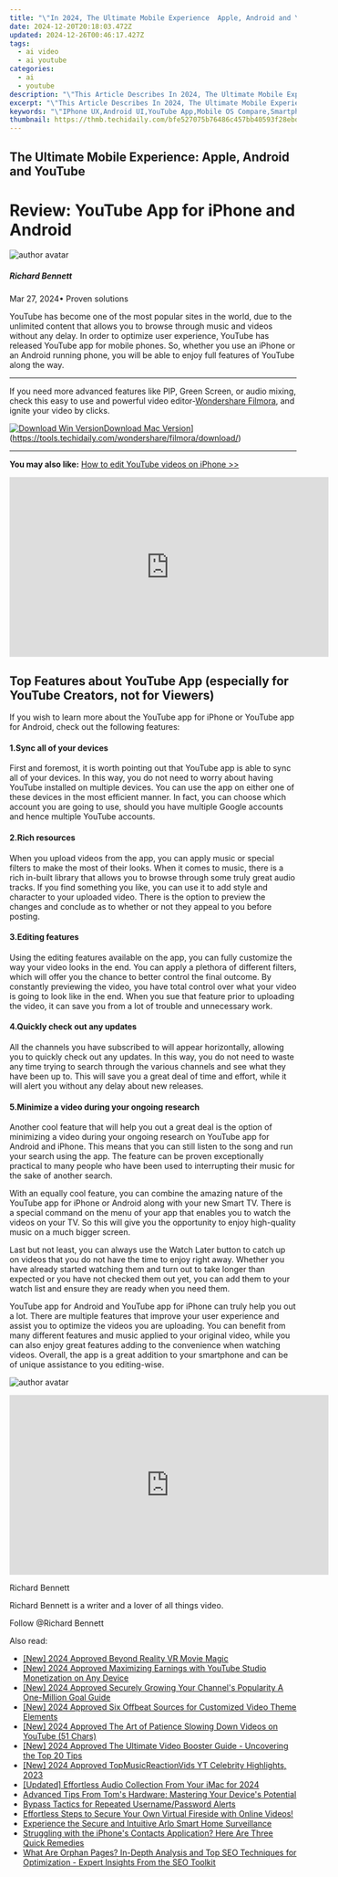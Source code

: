 ```yaml
---
title: "\"In 2024, The Ultimate Mobile Experience  Apple, Android and YouTube\""
date: 2024-12-20T20:18:03.472Z
updated: 2024-12-26T00:46:17.427Z
tags:
  - ai video
  - ai youtube
categories:
  - ai
  - youtube
description: "\"This Article Describes In 2024, The Ultimate Mobile Experience: Apple, Android and YouTube\""
excerpt: "\"This Article Describes In 2024, The Ultimate Mobile Experience: Apple, Android and YouTube\""
keywords: "\"IPhone UX,Android UI,YouTube App,Mobile OS Compare,Smartphone Interface,Cross-Platform Experience,Device Usability Test\""
thumbnail: https://thmb.techidaily.com/bfe527075b76486c457bb40593f28ebdf4420fa39a7d079da9e7faa5dde71ba1.jpg
---
```


## The Ultimate Mobile Experience: Apple, Android and YouTube

# Review: YouTube App for iPhone and Android

![author avatar](https://images.wondershare.com/filmora/article-images/richard-bennett.jpg)

##### Richard Bennett

 Mar 27, 2024• Proven solutions

 YouTube has become one of the most popular sites in the world, due to the unlimited content that allows you to browse through music and videos without any delay. In order to optimize user experience, YouTube has released YouTube app for mobile phones. So, whether you use an iPhone or an Android running phone, you will be able to enjoy full features of YouTube along the way.

---

 If you need more advanced features like PIP, Green Screen, or audio mixing, check this easy to use and powerful video editor-[Wondershare Filmora](https://tools.techidaily.com/wondershare/filmora/download/), and ignite your video by clicks.

[![Download Win Version](https://images.wondershare.com/filmora/guide/download-btn-win.jpg)](https://tools.techidaily.com/wondershare/filmora/download/)[Download Mac Version](https://images.wondershare.com/filmora/guide/download-btn-mac.jpg)](https://tools.techidaily.com/wondershare/filmora/download/)

---

**You may also like:** [How to edit YouTube videos on iPhone >>](https://tools.techidaily.com/wondershare/filmora/download/)

<!-- affiliate ads begin -->
<iframe width="560" height="315" src="https://www.youtube.com/embed/5OmJZ4Z8jgk?si=YIoEaPI8geoiFSYE" title="YouTube video player" frameborder="0" allow="accelerometer; autoplay; clipboard-write; encrypted-media; gyroscope; picture-in-picture; web-share" referrerpolicy="strict-origin-when-cross-origin" allowfullscreen></iframe>
<!-- affiliate ads end -->

## Top Features about YouTube App (especially for YouTube Creators, not for Viewers)

 If you wish to learn more about the YouTube app for iPhone or YouTube app for Android, check out the following features:

#### 1.Sync all of your devices

 First and foremost, it is worth pointing out that YouTube app is able to sync all of your devices. In this way, you do not need to worry about having YouTube installed on multiple devices. You can use the app on either one of these devices in the most efficient manner. In fact, you can choose which account you are going to use, should you have multiple Google accounts and hence multiple YouTube accounts.

#### 2.Rich resources

 When you upload videos from the app, you can apply music or special filters to make the most of their looks. When it comes to music, there is a rich in-built library that allows you to browse through some truly great audio tracks. If you find something you like, you can use it to add style and character to your uploaded video. There is the option to preview the changes and conclude as to whether or not they appeal to you before posting.

#### 3.Editing features

 Using the editing features available on the app, you can fully customize the way your video looks in the end. You can apply a plethora of different filters, which will offer you the chance to better control the final outcome. By constantly previewing the video, you have total control over what your video is going to look like in the end. When you sue that feature prior to uploading the video, it can save you from a lot of trouble and unnecessary work.

#### 4.Quickly check out any updates

 All the channels you have subscribed to will appear horizontally, allowing you to quickly check out any updates. In this way, you do not need to waste any time trying to search through the various channels and see what they have been up to. This will save you a great deal of time and effort, while it will alert you without any delay about new releases.

#### 5.Minimize a video during your ongoing research

 Another cool feature that will help you out a great deal is the option of minimizing a video during your ongoing research on YouTube app for Android and iPhone. This means that you can still listen to the song and run your search using the app. The feature can be proven exceptionally practical to many people who have been used to interrupting their music for the sake of another search.

 With an equally cool feature, you can combine the amazing nature of the YouTube app for iPhone or Android along with your new Smart TV. There is a special command on the menu of your app that enables you to watch the videos on your TV. So this will give you the opportunity to enjoy high-quality music on a much bigger screen.

 Last but not least, you can always use the Watch Later button to catch up on videos that you do not have the time to enjoy right away. Whether you have already started watching them and turn out to take longer than expected or you have not checked them out yet, you can add them to your watch list and ensure they are ready when you need them.

 YouTube app for Android and YouTube app for iPhone can truly help you out a lot. There are multiple features that improve your user experience and assist you to optimize the videos you are uploading. You can benefit from many different features and music applied to your original video, while you can also enjoy great features adding to the convenience when watching videos. Overall, the app is a great addition to your smartphone and can be of unique assistance to you editing-wise.

![author avatar](https://images.wondershare.com/filmora/article-images/richard-bennett.jpg)

<!-- affiliate ads begin -->
<iframe width="560" height="315" src="https://www.youtube.com/embed/XIUatTFH0Zw?si=ZCtoBtIy18y2F5Vc" title="YouTube video player" frameborder="0" allow="accelerometer; autoplay; clipboard-write; encrypted-media; gyroscope; picture-in-picture; web-share" referrerpolicy="strict-origin-when-cross-origin" allowfullscreen></iframe>
<!-- affiliate ads end -->

Richard Bennett

Richard Bennett is a writer and a lover of all things video.

Follow @Richard Bennett

<ins class="adsbygoogle"
     style="display:block"
     data-ad-format="autorelaxed"
     data-ad-client="ca-pub-7571918770474297"
     data-ad-slot="1223367746"></ins>

<ins class="adsbygoogle"
     style="display:block"
     data-ad-client="ca-pub-7571918770474297"
     data-ad-slot="8358498916"
     data-ad-format="auto"
     data-full-width-responsive="true"></ins>

<span class="atpl-alsoreadstyle">Also read:</span>
<div><ul>
<li><a href="https://fox-hovers.techidaily.com/new-2024-approved-beyond-reality-vr-movie-magic/"><u>[New] 2024 Approved Beyond Reality VR Movie Magic</u></a></li>
<li><a href="https://youtube-webster.techidaily.com/024-approved-maximizing-earnings-with-youtube-studio-monetization-on-any-device/"><u>[New] 2024 Approved Maximizing Earnings with YouTube Studio Monetization on Any Device</u></a></li>
<li><a href="https://youtube-webster.techidaily.com/024-approved-securely-growing-your-channels-popularity-a-one-million-goal-guide/"><u>[New] 2024 Approved Securely Growing Your Channel's Popularity A One-Million Goal Guide</u></a></li>
<li><a href="https://youtube-webster.techidaily.com/024-approved-six-offbeat-sources-for-customized-video-theme-elements/"><u>[New] 2024 Approved Six Offbeat Sources for Customized Video Theme Elements</u></a></li>
<li><a href="https://youtube-webster.techidaily.com/024-approved-the-art-of-patience-slowing-down-videos-on-youtube-51-chars/"><u>[New] 2024 Approved The Art of Patience Slowing Down Videos on YouTube (51 Chars)</u></a></li>
<li><a href="https://youtube-webster.techidaily.com/024-approved-the-ultimate-video-booster-guide-uncovering-the-top-20-tips/"><u>[New] 2024 Approved The Ultimate Video Booster Guide - Uncovering the Top 20 Tips</u></a></li>
<li><a href="https://youtube-webster.techidaily.com/024-approved-topmusicreactionvids-yt-celebrity-highlights-2023/"><u>[New] 2024 Approved TopMusicReactionVids YT Celebrity Highlights, 2023</u></a></li>
<li><a href="https://screen-sharing-recording.techidaily.com/updated-effortless-audio-collection-from-your-imac-for-2024/"><u>[Updated] Effortless Audio Collection From Your iMac for 2024</u></a></li>
<li><a href="https://easy-unlock-android.techidaily.com/advanced-tips-from-toms-hardware-mastering-your-devices-potential/"><u>Advanced Tips From Tom's Hardware: Mastering Your Device's Potential</u></a></li>
<li><a href="https://win11.techidaily.com/bypass-tactics-for-repeated-usernamepassword-alerts/"><u>Bypass Tactics for Repeated Username/Password Alerts</u></a></li>
<li><a href="https://video-capture.techidaily.com/effortless-steps-to-secure-your-own-virtual-fireside-with-online-videos/"><u>Effortless Steps to Secure Your Own Virtual Fireside with Online Videos!</u></a></li>
<li><a href="https://buynow-info.techidaily.com/experience-the-secure-and-intuitive-arlo-smart-home-surveillance/"><u>Experience the Secure and Intuitive Arlo Smart Home Surveillance</u></a></li>
<li><a href="https://fox-that.techidaily.com/struggling-with-the-iphones-contacts-application-here-are-three-quick-remedies/"><u>Struggling with the iPhone's Contacts Application? Here Are Three Quick Remedies</u></a></li>
<li><a href="https://win-extraordinary.techidaily.com/what-are-orphan-pages-in-depth-analysis-and-top-seo-techniques-for-optimization-expert-insights-from-the-seo-toolkit/"><u>What Are Orphan Pages? In-Depth Analysis and Top SEO Techniques for Optimization - Expert Insights From the SEO Toolkit</u></a></li>
</ul></div>

